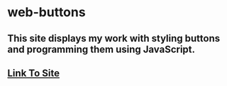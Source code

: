 # web-buttons
## This site displays my work with styling buttons and programming them using JavaScript.
## [Link To Site](http://github.com)
